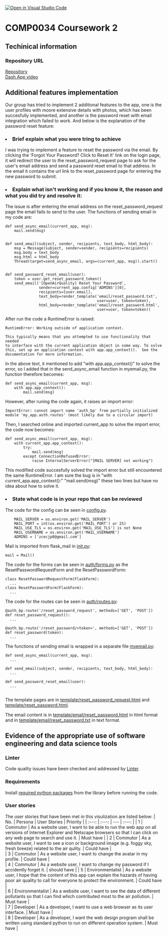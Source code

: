 [![Open in Visual Studio Code](https://classroom.github.com/assets/open-in-vscode-f059dc9a6f8d3a56e377f745f24479a46679e63a5d9fe6f495e02850cd0d8118.svg)](https://classroom.github.com/online_ide?assignment_repo_id=7124964&assignment_repo_type=AssignmentRepo)
# COMP0034 Coursework 2
## Techinical information
### Repository URL
[Repository](https://github.com/ucl-comp0035/comp0034_cw2_g-group-12-1.git)     
[Dash App video](https://www.youtube.com/watch?v=774rWQp11oo)

## Additional features implementation
Our group has tried to implement 2 additional features to the app, one is the user profiles with moore extensive details with photos, which has been succesfully implemented, and another is the password reset with email integration which failed to work. And below is the explanation of the password reset feature:

### <li> Brief explain what you were tring to achieve
I was trying to implement a feature to reset the password via the email. By clicking the 'Forgot Your Password? Click to Reset It' link on the login page, it will redirect the user to the reset_password_request page to ask for the user's email address and send a password reset email to that address. In the email it contains the url link to the reset_password page for entering the new password to submit. </li>

### <li> Explain what isn't working and if you know it, the reason and what you did try and resolve it:
The issue is after entering the email address on the reset_password_request page the email fails to send to the user. The functions of sending email in my code are:
```
def send_async_email(current_app, msg):
    mail.send(msg)


def send_email(subject, sender, recipients, text_body, html_body):
    msg = Message(subject, sender=sender, recipients=recipients)
    msg.body = text_body
    msg.html = html_body
    Thread(target=send_async_email, args=(current_app, msg)).start()


def send_password_reset_email(user):
    token = user.get_reset_password_token()
    send_email('[OpenAirQuality] Reset Your Password',
               sender=current_app.config['ADMINS'][0],
               recipients=[user.email],
               text_body=render_template('email/reset_password.txt',
                                         user=user, token=token),
               html_body=render_template('email/reset_password.html',
                                         user=user, token=token))

```

After run the code a RuntimeError is raised:  
```
RuntimeError: Working outside of application context.

This typically means that you attempted to use functionality that needed
to interface with the current application object in some way. To solve
this, set up an application context with app.app_context().  See the
documentation for more information.
```

In the above text, it mentioned to add "with app.app_context()" to solve the error, so I added that in the send_async_email function in myemail.py, the function therefore becomes:
```
def send_async_email(current_app, msg):
    with app.app_context():
        mail.send(msg)  
```

However, after runing the code again, it raises an import error:
```
ImportError: cannot import name 'auth_bp' from partially initialized module 'my_app.auth.routes' (most likely due to a circular import)
```

Then, I searched online and imported current_app to solve the import error, the code now becomes:
```
def send_async_email(current_app, msg):
    with current_app.app_context():
        try:
            mail.send(msg)
        except ConnectionRefusedError:
            raise InternalServerError("[MAIL SERVER] not working") 
```

This modified code succesfully solved the import error but still encountered the same RuntimeError. I am sure the bug is in "with current_app.app_context():" "mail.send(msg)" these two lines but have no idea about how to solve it.
</li> 

### <li> State what code is in your repo that can be reviewed
The code for the config can be seen in [config.py](https://github.com/ucl-comp0035/comp0034_cw2_g-group-12-1/blob/b1bb0c03879f78297c971e949a972ec029c9ed24/my_app/config.py). 
```
    MAIL_SERVER = os.environ.get('MAIL_SERVER')
    MAIL_PORT = int(os.environ.get('MAIL_PORT') or 25)
    MAIL_USE_TLS = os.environ.get('MAIL_USE_TLS') is not None
    MAIL_USERNAME = os.environ.get('MAIL_USERNAME')
    ADMINS = ['zcecjp0@gmail.com']
```
  
Mail is imported from flask_mail in [init.py](https://github.com/ucl-comp0035/comp0034_cw2_g-group-12-1/blob/b1bb0c03879f78297c971e949a972ec029c9ed24/my_app/__init__.py):
```
mail = Mail()
```

The code for the forms can be seen in [auth/forms.py](https://github.com/ucl-comp0035/comp0034_cw2_g-group-12-1/blob/b1bb0c03879f78297c971e949a972ec029c9ed24/my_app/auth/forms.py) as the ResetPasswordRequestForm and the ResetPasswordForm:
```
class ResetPasswordRequestForm(FlaskForm):
  ...
class ResetPasswordForm(FlaskForm):
  ...
```
  
The code for the routes can be seen in [auth/routes.py](https://github.com/ucl-comp0035/comp0034_cw2_g-group-12-1/blob/b1bb0c03879f78297c971e949a972ec029c9ed24/my_app/auth/routes.py):
```
@auth_bp.route('/reset_password_request', methods=['GET', 'POST'])
def reset_password_request():
  ...

@auth_bp.route('/reset_password/<token>', methods=['GET', 'POST'])
def reset_password(token):
  ...
```

The functions of sending email is wrapped in a separate file [myemail.py](https://github.com/ucl-comp0035/comp0034_cw2_g-group-12-1/blob/b1bb0c03879f78297c971e949a972ec029c9ed24/my_app/myemail.py):
```
def send_async_email(current_app, msg):
  ...
  
def send_email(subject, sender, recipients, text_body, html_body):
  ...
  
def send_password_reset_email(user):
  ...
  
```

The template pages are in [template/reset_password_request.html](https://github.com/ucl-comp0035/comp0034_cw2_g-group-12-1/blob/b1bb0c03879f78297c971e949a972ec029c9ed24/my_app/templates/reset_password_request.html) and [template/reset_password.html](https://github.com/ucl-comp0035/comp0034_cw2_g-group-12-1/blob/b1bb0c03879f78297c971e949a972ec029c9ed24/my_app/templates/reset_password.html).
  
The email content is in [template/email/reset_password.html](https://github.com/ucl-comp0035/comp0034_cw2_g-group-12-1/blob/b1bb0c03879f78297c971e949a972ec029c9ed24/my_app/templates/email/reset_password.html) in html format and in [template/email/reset_password.txt](https://github.com/ucl-comp0035/comp0034_cw2_g-group-12-1/blob/b1bb0c03879f78297c971e949a972ec029c9ed24/my_app/templates/email/reset_password.txt) in text format.
</li> 


## Evidence of the appropriate use of software engineering and data science tools
### Linter
Code quality issues have been checked and addressed by [Linter](https://github.com/ucl-comp0035/comp0034_cw2_g-group-12-1/blob/main/.github/workflows/pylint.yml). 
    
### Requirements
Install [required python packages](https://github.com/ucl-comp0035/comp0034_cw2_g-group-12-1/blob/203f9688724a23972d00dd80c4bc0d2e73a7a03c/requirements.txt) from the library before running the code.
    
### User stories
The user stories that have been met in this visulization are listed below:
| No. | Persona | User Stories | Priority |
| :---: | :---: | --- | :---: |
| 1 | Commutor | As a website user, I want to be able to run the web app on all versions of Internet Explorer and Netscape browsers so that I can click on any web page to search and use it. | Must have | 
| 2 | Commutor | As a website user, I want to see a icon or background image (e.g. foggy sky, fresh breeze) related to the air qulity. | Could have |  
| 3 | Commutor | As a website user, I want to change the avatar in my profile. | Could have |  
| 4 | Commutor | As a website user, I want to change my password if I accidently forget it. | should have | 
| 5 | Environmentalist | As a website user, I hope that the content of this app can explain the hazards of having poor air quality to call for everyone to protect the environment. | Could have |    
| 6 | Environmentalist | As a website user, I want to see the data of different pollutants so that I can find which contributed most to the air pollution. | Must have |      
| 7 | Developer | As a developer, I want to use a web browser as its user interface. | Must have |   
| 8 | Developer | As a developer, I want the web design program shall be written using standard python to run on different operation system. | Must have |

